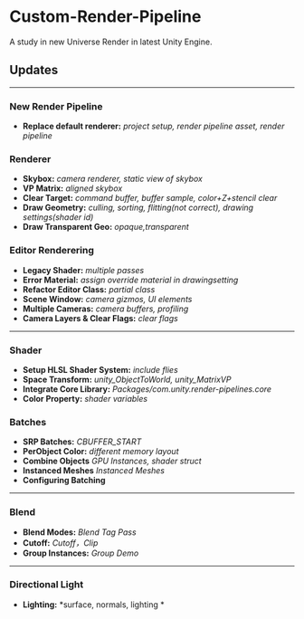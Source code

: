 # Custom-Render-Pipeline
A study in new Universe Render in latest Unity Engine.


## Updates

---

###  New Render Pipeline
- **Replace default renderer:** *project setup, render pipeline asset, render pipeline* 

###  Renderer
- **Skybox:** *camera renderer, static view of skybox* 
- **VP Matrix:** *aligned skybox* 
- **Clear Target:** *command buffer, buffer sample, color+Z+stencil clear* 
- **Draw Geometry:** *culling, sorting, flitting(not correct), drawing settings(shader id)* 
- **Draw Transparent Geo:** *opaque,transparent* 

###  Editor Renderering
- **Legacy Shader:** *multiple passes* 
- **Error Material:** *assign override material in drawingsetting* 
- **Refactor Editor Class:** *partial class* 
- **Scene Window:** *camera gizmos, UI elements* 
- **Multiple Cameras:** *camera buffers, profiling* 
- **Camera Layers & Clear Flags:** *clear flags* 

---

###  Shader
- **Setup HLSL Shader System:** *include flies* 
- **Space Transform:** *unity_ObjectToWorld, unity_MatrixVP* 
- **Integrate Core Library:** *Packages/com.unity.render-pipelines.core* 
- **Color Property:** *shader variables* 

### Batches
- **SRP Batches:** *CBUFFER_START* 
- **PerObject Color:** *different memory layout* 
- **Combine Objects** *GPU Instances, shader struct* 
- **Instanced Meshes** *Instanced Meshes* 
- **Configuring Batching**  

---

### Blend
- **Blend Modes:** *Blend Tag Pass* 
- **Cutoff:** *Cutoff，Clip* 
- **Group Instances:** *Group Demo* 

---

### Directional Light

- **Lighting:** *surface, normals, lighting * 
